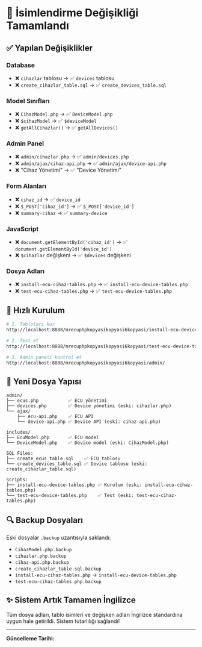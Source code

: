 # 🔄 İsimlendirme Değişikliği Tamamlandı

## ✅ Yapılan Değişiklikler

### Database
- ❌ `cihazlar` tablosu → ✅ `devices` tablosu
- ❌ `create_cihazlar_table.sql` → ✅ `create_devices_table.sql`

### Model Sınıfları
- ❌ `CihazModel.php` → ✅ `DeviceModel.php`
- ❌ `$cihazModel` → ✅ `$deviceModel`
- ❌ `getAllCihazlar()` → ✅ `getAllDevices()`

### Admin Panel
- ❌ `admin/cihazlar.php` → ✅ `admin/devices.php`
- ❌ `admin/ajax/cihaz-api.php` → ✅ `admin/ajax/device-api.php`
- ❌ "Cihaz Yönetimi" → ✅ "Device Yönetimi"

### Form Alanları
- ❌ `cihaz_id` → ✅ `device_id`
- ❌ `$_POST['cihaz_id']` → ✅ `$_POST['device_id']`
- ❌ `summary-cihaz` → ✅ `summary-device`

### JavaScript
- ❌ `document.getElementById('cihaz_id')` → ✅ `document.getElementById('device_id')`
- ❌ `$cihazlar` değişkeni → ✅ `$devices` değişkeni

### Dosya Adları
- ❌ `install-ecu-cihaz-tables.php` → ✅ `install-ecu-device-tables.php`
- ❌ `test-ecu-cihaz-tables.php` → ✅ `test-ecu-device-tables.php`

## 🚀 Hızlı Kurulum

```bash
# 1. Tabloları kur
http://localhost:8888/mrecuphpkopyasikopyasi6kopyasi/install-ecu-device-tables.php

# 2. Test et
http://localhost:8888/mrecuphpkopyasikopyasi6kopyasi/test-ecu-device-tables.php

# 3. Admin paneli kontrol et
http://localhost:8888/mrecuphpkopyasikopyasi6kopyasi/admin/
```

## 📂 Yeni Dosya Yapısı

```
admin/
├── ecus.php           ✅ ECU yönetimi
├── devices.php        ✅ Device yönetimi (eski: cihazlar.php)
└── ajax/
    ├── ecu-api.php    ✅ ECU API
    └── device-api.php ✅ Device API (eski: cihaz-api.php)

includes/
├── EcuModel.php       ✅ ECU model
└── DeviceModel.php    ✅ Device model (eski: CihazModel.php)

SQL Files:
├── create_ecus_table.sql    ✅ ECU tablosu
└── create_devices_table.sql ✅ Device tablosu (eski: create_cihazlar_table.sql)

Scripts:
├── install-ecu-device-tables.php ✅ Kurulum (eski: install-ecu-cihaz-tables.php)
└── test-ecu-device-tables.php    ✅ Test (eski: test-ecu-cihaz-tables.php)
```

## 🔍 Backup Dosyaları

Eski dosyalar `.backup` uzantısıyla saklandı:
- `CihazModel.php.backup`
- `cihazlar.php.backup`
- `cihaz-api.php.backup`
- `create_cihazlar_table.sql.backup`
- `install-ecu-cihaz-tables.php` → `install-ecu-device-tables.php`
- `test-ecu-cihaz-tables.php.backup`

## ✨ Sistem Artık Tamamen İngilizce

Tüm dosya adları, tablo isimleri ve değişken adları İngilizce standardına uygun hale getirildi. Sistem tutarlılığı sağlandı!

---
**Güncelleme Tarihi:** <?= date('d.m.Y H:i:s') ?>
